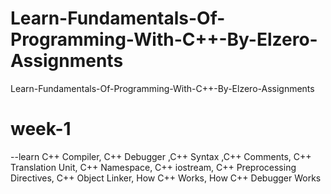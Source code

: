 # Learn-Fundamentals-Of-Programming-With-C++-By-Elzero-Assignments
Learn-Fundamentals-Of-Programming-With-C++-By-Elzero-Assignments

# week-1
--learn C++ Compiler, C++ Debugger ,C++ Syntax ,C++ Comments, C++ Translation Unit, C++ Namespace, C++ iostream, C++ Preprocessing Directives, C++ Object Linker, How C++ Works, How C++ Debugger Works
